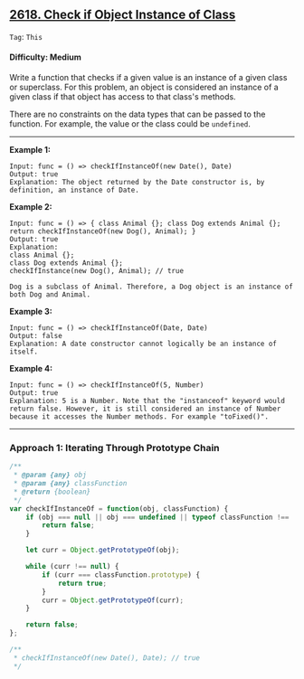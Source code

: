 ## [2618. Check if Object Instance of Class](https://leetcode.com/problems/check-if-object-instance-of-class)

```Tag```: ```This```

#### Difficulty: Medium

Write a function that checks if a given value is an instance of a given class or superclass. For this problem, an object is considered an instance of a given class if that object has access to that class's methods.

There are no constraints on the data types that can be passed to the function. For example, the value or the class could be ```undefined```.

---

__Example 1:__
```
Input: func = () => checkIfInstanceOf(new Date(), Date)
Output: true
Explanation: The object returned by the Date constructor is, by definition, an instance of Date.
```

__Example 2:__
```
Input: func = () => { class Animal {}; class Dog extends Animal {}; return checkIfInstanceOf(new Dog(), Animal); }
Output: true
Explanation:
class Animal {};
class Dog extends Animal {};
checkIfInstance(new Dog(), Animal); // true

Dog is a subclass of Animal. Therefore, a Dog object is an instance of both Dog and Animal.
```

__Example 3:__
```
Input: func = () => checkIfInstanceOf(Date, Date)
Output: false
Explanation: A date constructor cannot logically be an instance of itself.
```

__Example 4:__
```
Input: func = () => checkIfInstanceOf(5, Number)
Output: true
Explanation: 5 is a Number. Note that the "instanceof" keyword would return false. However, it is still considered an instance of Number because it accesses the Number methods. For example "toFixed()".
```

---

### Approach 1: Iterating Through Prototype Chain

```JavaScript
/**
 * @param {any} obj
 * @param {any} classFunction
 * @return {boolean}
 */
var checkIfInstanceOf = function(obj, classFunction) {
    if (obj === null || obj === undefined || typeof classFunction !== 'function') {
        return false;
    }

    let curr = Object.getPrototypeOf(obj);

    while (curr !== null) {
        if (curr === classFunction.prototype) {
            return true;
        }
        curr = Object.getPrototypeOf(curr);
    }

    return false;
};

/**
 * checkIfInstanceOf(new Date(), Date); // true
 */
 ```
